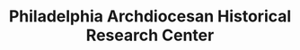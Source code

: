 ---
layout: repo
title: "Philadelphia Archdiocesan Historical Research Center"
id: 15211
permalink: repos/15211/
---